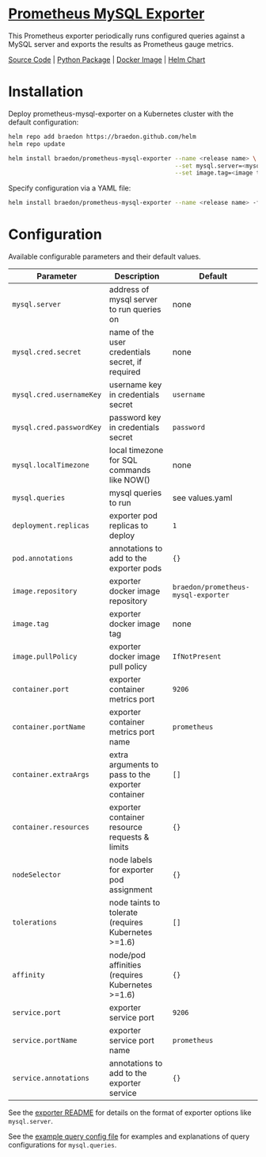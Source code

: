 [Prometheus MySQL Exporter](https://github.com/braedon/prometheus-mysql-exporter)
====
This Prometheus exporter periodically runs configured queries against a MySQL server and exports the results as Prometheus gauge metrics.

[Source Code](https://github.com/braedon/prometheus-mysql-exporter) | [Python Package](https://pypi.org/project/prometheus-mysql-exporter) | [Docker Image](https://hub.docker.com/r/braedon/prometheus-mysql-exporter) | [Helm Chart](https://braedon.github.io/helm/prometheus-mysql-exporter)

# Installation
Deploy prometheus-mysql-exporter on a Kubernetes cluster with the default configuration:
```bash
helm repo add braedon https://braedon.github.com/helm
helm repo update

helm install braedon/prometheus-mysql-exporter --name <release name> \
                                               --set mysql.server=<mysql server address> \
                                               --set image.tag=<image tag>
```

Specify configuration via a YAML file:
```bash
helm install braedon/prometheus-mysql-exporter --name <release name> -f <config file>.yaml
```

# Configuration
Available configurable parameters and their default values.

Parameter                | Description                                         | Default
---                      | ---                                                 | ---
`mysql.server`           | address of mysql server to run queries on           | none
`mysql.cred.secret`      | name of the user credentials secret, if required    | none
`mysql.cred.usernameKey` | username key in credentials secret                  | `username`
`mysql.cred.passwordKey` | password key in credentials secret                  | `password`
`mysql.localTimezone`    | local timezone for SQL commands like NOW()          | none
`mysql.queries`          | mysql queries to run                                | see values.yaml
`deployment.replicas`    | exporter pod replicas to deploy                     | `1`
`pod.annotations`        | annotations to add to the exporter pods             | `{}`
`image.repository`       | exporter docker image repository                    | `braedon/prometheus-mysql-exporter`
`image.tag`              | exporter docker image tag                           | none
`image.pullPolicy`       | exporter docker image pull policy                   | `IfNotPresent`
`container.port`         | exporter container metrics port                     | `9206`
`container.portName`     | exporter container metrics port name                | `prometheus`
`container.extraArgs`    | extra arguments to pass to the exporter container   | `[]`
`container.resources`    | exporter container resource requests & limits       | `{}`
`nodeSelector`           | node labels for exporter pod assignment             | `{}`
`tolerations`            | node taints to tolerate (requires Kubernetes >=1.6) | `[]`
`affinity`               | node/pod affinities (requires Kubernetes >=1.6)     | `{}`
`service.port`           | exporter service port                               | `9206`
`service.portName`       | exporter service port name                          | `prometheus`
`service.annotations`    | annotations to add to the exporter service          | `{}`

See the [exporter README](https://github.com/braedon/prometheus-mysql-exporter#usage) for details on the format of exporter options like `mysql.server`.

See the [example query config file](https://github.com/braedon/prometheus-mysql-exporter/blob/master/exporter.cfg) for examples and explanations of query configurations for `mysql.queries`.
